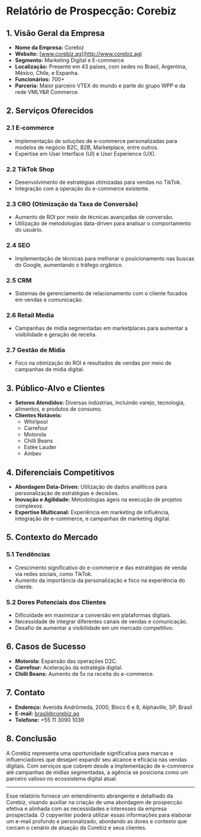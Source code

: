 # Relatório de Prospecção: Corebiz

## 1. Visão Geral da Empresa
- **Nome da Empresa:** Corebiz
- **Website:** [www.corebiz.ag](http://www.corebiz.ag)
- **Segmento:** Marketing Digital e E-commerce
- **Localização:** Presente em 43 países, com sedes no Brasil, Argentina, México, Chile, e Espanha.
- **Funcionários:** 700+
- **Parceria:** Maior parceiro VTEX do mundo e parte do grupo WPP e da rede VMLY&R Commerce.

## 2. Serviços Oferecidos
### 2.1 E-commerce
- Implementação de soluções de e-commerce personalizadas para modelos de negócio B2C, B2B, Marketplace, entre outros.
- Expertise em User Interface (UI) e User Experience (UX).

### 2.2 TikTok Shop
- Desenvolvimento de estratégias otimizadas para vendas no TikTok.
- Integração com a operação do e-commerce existente.

### 2.3 CRO (Otimização da Taxa de Conversão)
- Aumento de ROI por meio de técnicas avançadas de conversão.
- Utilização de metodologias data-driven para analisar o comportamento do usuário.

### 2.4 SEO
- Implementação de técnicas para melhorar o posicionamento nas buscas do Google, aumentando o tráfego orgânico.

### 2.5 CRM
- Sistemas de gerenciamento de relacionamento com o cliente focados em vendas e comunicação.

### 2.6 Retail Media
- Campanhas de mídia segmentadas em marketplaces para aumentar a visibilidade e geração de receita.

### 2.7 Gestão de Mídia
- Foco na otimização do ROI e resultados de vendas por meio de campanhas de mídia digital.

## 3. Público-Alvo e Clientes
- **Setores Atendidos:** Diversas indústrias, incluindo varejo, tecnologia, alimentos, e produtos de consumo.
- **Clientes Notáveis:**
  - Whirlpool
  - Carrefour
  - Motorola
  - Chilli Beans
  - Estée Lauder
  - Ambev

## 4. Diferenciais Competitivos
- **Abordagem Data-Driven:** Utilização de dados analíticos para personalização de estratégias e decisões.
- **Inovação e Agilidade:** Metodologias ágeis na execução de projetos complexos.
- **Expertise Multicanal:** Experiência em marketing de influência, integração de e-commerce, e campanhas de marketing digital.

## 5. Contexto do Mercado
### 5.1 Tendências
- Crescimento significativo do e-commerce e das estratégias de venda via redes sociais, como TikTok.
- Aumento da importância da personalização e foco na experiência do cliente.

### 5.2 Dores Potenciais dos Clientes
- Dificuldade em maximizar a conversão em plataformas digitais.
- Necessidade de integrar diferentes canais de vendas e comunicação.
- Desafio de aumentar a visibilidade em um mercado competitivo.

## 6. Casos de Sucesso
- **Motorola:** Expansão das operações D2C.
- **Carrefour:** Aceleração da estratégia digital.
- **Chilli Beans:** Aumento de 5x na receita do e-commerce.

## 7. Contato
- **Endereço:** Avenida Andrômeda, 2000, Bloco 6 e 8, Alphaville, SP, Brasil
- **E-mail:** brasil@corebiz.ag
- **Telefone:** +55 11 3090 1039

## 8. Conclusão
A Corebiz representa uma oportunidade significativa para marcas e influenciadores que desejam expandir seu alcance e eficácia nas vendas digitais. Com serviços que cobrem desde a implementação de e-commerce até campanhas de mídias segmentadas, a agência se posiciona como um parceiro valioso no ecossistema digital atual.

---

Esse relatório fornece um entendimento abrangente e detalhado da Corebiz, visando auxiliar na criação de uma abordagem de prospecção efetiva e alinhada com as necessidades e interesses da empresa prospectada. O copywriter poderá utilizar essas informações para elaborar um e-mail profundo e personalizado, abordando as dores e contexto que cercam o cenário de atuação da Corebiz e seus clientes.